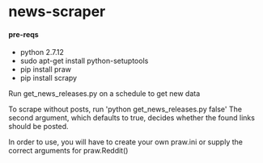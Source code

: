 # news-scraper

#### pre-reqs
  * python 2.7.12
  * sudo apt-get install python-setuptools
  * pip install praw
  * pip install scrapy


Run get_news_releases.py on a schedule to get new data

To scrape without posts, run 'python get_news_releases.py false'
The second argument, which defaults to true, decides whether the found links should be posted.

In order to use, you will have to create your own praw.ini or supply the correct arguments for praw.Reddit()
